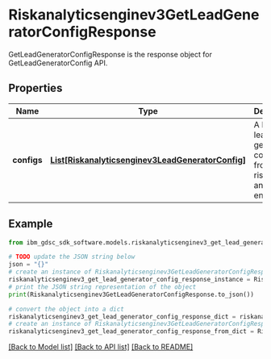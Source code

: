 # Riskanalyticsenginev3GetLeadGeneratorConfigResponse

GetLeadGeneratorConfigResponse is the response object for GetLeadGeneratorConfig API.

## Properties

Name | Type | Description | Notes
------------ | ------------- | ------------- | -------------
**configs** | [**List[Riskanalyticsenginev3LeadGeneratorConfig]**](Riskanalyticsenginev3LeadGeneratorConfig.md) | A list of lead generator configs from the risk analytics engine. | [optional] 

## Example

```python
from ibm_gdsc_sdk_software.models.riskanalyticsenginev3_get_lead_generator_config_response import Riskanalyticsenginev3GetLeadGeneratorConfigResponse

# TODO update the JSON string below
json = "{}"
# create an instance of Riskanalyticsenginev3GetLeadGeneratorConfigResponse from a JSON string
riskanalyticsenginev3_get_lead_generator_config_response_instance = Riskanalyticsenginev3GetLeadGeneratorConfigResponse.from_json(json)
# print the JSON string representation of the object
print(Riskanalyticsenginev3GetLeadGeneratorConfigResponse.to_json())

# convert the object into a dict
riskanalyticsenginev3_get_lead_generator_config_response_dict = riskanalyticsenginev3_get_lead_generator_config_response_instance.to_dict()
# create an instance of Riskanalyticsenginev3GetLeadGeneratorConfigResponse from a dict
riskanalyticsenginev3_get_lead_generator_config_response_from_dict = Riskanalyticsenginev3GetLeadGeneratorConfigResponse.from_dict(riskanalyticsenginev3_get_lead_generator_config_response_dict)
```
[[Back to Model list]](../README.md#documentation-for-models) [[Back to API list]](../README.md#documentation-for-api-endpoints) [[Back to README]](../README.md)


